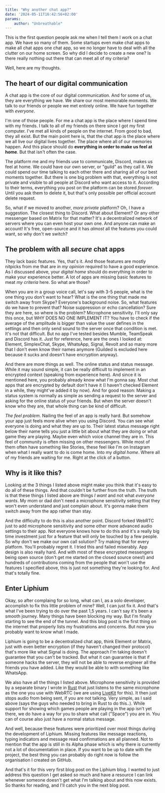 ```yaml
---
title: "Why another chat app?"
date: '2024-05-11T16:42:56+02:00'
params:
    author: "Unbreathable"
---
```


This is the first question people ask me when I tell them I work on a chat app. We have so many of them. Some startups even make chat apps to make all chat apps one chat app, so we no longer have to deal with all the clutter on our home screen. So why did I decide to create a new one? Is there really nothing out there that can meet all of my criteria?

Well, here are my thoughts.


## The heart of our digital communication

A chat app is the core of our digital communication. And for some of us, they are everything we have. We share our most memorable moments. We talk to our friends or people we met entirely online. We have fun together with *everyone*.

I'm one of those people. For me a chat app is the place where I spend time with my friends. I talk to all of my friends on there since I got my first computer. I've met all kinds of people on the internet. From good to bad, they all exist. But the main point here is, that the chat app is the place where we all live our digital lives together. The place where all of our memories happen. And this place should do **everything in order to make us feel at home**. But that isn't often the case.

The platform me and my friends use to communicate, Discord, makes us feel at home. We could have our own server, or "guild" as they call it. We could spend our time talking to each other there and sharing all of our best moments together. But there is one big problem with that, everything is not private and visible to all people at Discord who want access to it. According to their terms, everything you post on the platform can be stored *forever*. Until you ask them to delete it, but that's only possible per official account delete request.

So, what if we moved to another, *more private* platform? Oh, I have a suggestion. The closest thing to Discord. What about Element? Or any other messenger based on Matrix for that matter? It's a decentralized network of servers where you can even host your own one. And anyone can make an account! It's free, open-source and it has *almost* all the features you could want, so why don't we switch?


## The problem with all *secure* chat apps

They lack basic features. Yes, that's it. And those features are mostly nitpicks from me that are *in my opinion* required to have a good experience. As I discussed above, your *digital home* should do everything in order to make your experience better. A lot of apps are missing basic features to meat *my criteria* here. So what are those? 

When you are in a group voice call, let's say with 3-5 people, what is the one thing you don't want to hear? What is the one thing that made me switch away from Skype? Everyone's background noise. So, what features do we have to prevent that? Noise suppression or echo cancellation? Sure they are here, so where is the problem? Microphone sensitivity. I'll only say this once, but WHY DOES NO ONE IMPLEMENT IT? You have to check if the average of the amplitude is bigger than value the user defines in the settings and then only send sound to the server once that condition is met. It's not that difficult. But no app I've tested besides Mumble, TeamSpeak and Discord has it. Just for reference, here are the ones I looked at: Element, SimplexChat, Skype, WhatsApp, Signal, Revolt and so many more that I don't even know their names anymore (Guilded is excluded here because it sucks and doesn't have encryption anyway).

And there are more things as well. The online status and status message. While it may sound simple, it can be really difficult to implement in an encrypted context (speaking from experience here). And since it is mentioned here, you probably already know what I'm gonna say. Most chat apps that are encrypted by default don't have it (I haven't checked Element in a while, they might've added it by now). And for good reason: Making a status system is normally as simple as sending a request to the server and asking for the online status of your friends. But when the server doesn't know who they are, that whole thing can be kind of difficult.

*The feel problem.* Nailing the feel of an app is really hard. But somehow your app just feels more alive when you using Discord. You can see what everyone is doing and what they are up to. Their latest status message right below their name tells you just a little bit about what they are doing or what game they are playing. Maybe even which voice channel they are in. This feel of community is often missing on other messengers. While most of them often have something like Stories, these feel like I'm on Instagram when what I really want to do is come home. Into my *digital home*. Where all of my friends are waiting for me. Right at the click of a button.


## Why is it like this?

Looking at the 3 things I listed above might make you think that it's easy to do all of these things. And that couldn't be further from the truth. The truth is that these things I listed above are things *I want* and not what *everyone wants*. My mom or dad don't need a microphone sensitivity setting that they won't even understand and just complain about. It's gonna make them switch away from the app rather than stay.

And the difficulty to do this is also another point. Discord forked WebRTC just to add microphone sensitivity and some other more advanced audio settings to their app. Not everyone knows how to do this and it's a really big time investment just for a feature that will only be touched by a few people. So why don't we make our own call solution? Try making that for every platform. You'll probably regret it. I tried this and failed miserably. App design is also really hard. And with most of these encrypted messengers being open source (don't get me started on the closed source ones!) and hundreds of contributions coming from the people that won't use the features I specified above, this is just not something they're looking for. And that's totally fine.


## Enter Liphium

Okay, so after complaing for so long, what can I, as a solo developer, accomplish to fix this little problem of mine? Well, I can just fix it. And that's what I've been trying to do over the past 1,5 years. I can't say it's been a smooth journey. Many things have been blocking my way. But I'm finally starting to see the end of the tunnel. And this blog post is the first thing on the internet that properly lists my frustrations and concerns. But now you probably want to know what I made.

Liphium is going to be a decentralized chat app, think Element or Matrix, just with even better encryption (if they haven't changed their protocol) that's more like what Signal is doing. The approach I'm taking doesn't guarantee that you can't be tracked. But what it can guarantee is that if someone hacks the server, they will not be able to reverse engineer all the friends you have added. Like they would be able to with something like WhatsApp.

We also have all the things I listed above. Microphone sensitivity is provided by a separate binary I wrote in [Rust](https://rust-lang.org) that just listens to the same microphone as the one you use with WebRTC (we are using [LiveKit](https://livekit.io) for this). It then just stops audio from being sent, if you are not talking. Very simple, as I said above (says the guys who needed to bring in Rust to do this..). While support for showing which games people are playing in the app isn't yet there, we do have a way for you to share what call ("Space") you are in. You can of course also just have a normal status message.

And well, because these features were prioritized over most things during the development of Liphium. Missing features like message reactions, typing indicators and message read confirmations are all planned. Not to mention that the app is still in its Alpha phase which is why there is currently not a lot of documentation in place. If you want to be up to date with the project, the best thing you can probably do right now is follow the organisation I created on GitHub.

And that's it for this very first blog post on the Liphium blog. I wanted to just address this question I get asked so much and have a resource I can link whenever someone doesn't get what I'm talking about and this now exists. So thanks for reading, and I'll catch you in the next blog post.